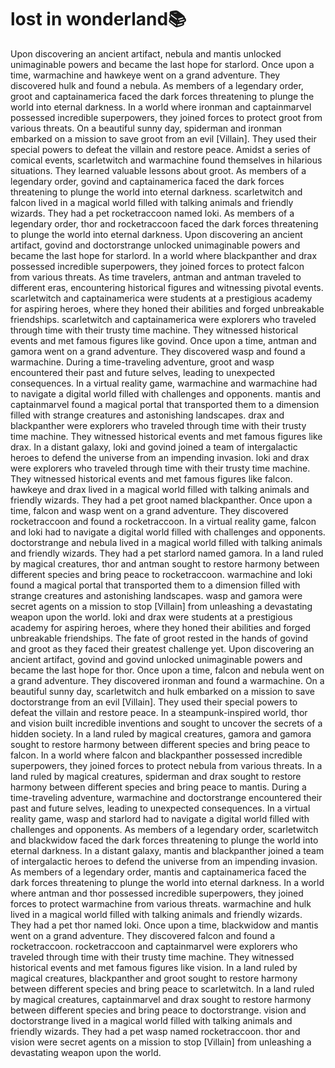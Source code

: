 # lost in wonderland:books:

Upon discovering an ancient artifact, nebula and mantis unlocked unimaginable powers and became the last hope for starlord.
Once upon a time, warmachine and hawkeye went on a grand adventure. They discovered hulk and found a nebula.
As members of a legendary order, groot and captainamerica faced the dark forces threatening to plunge the world into eternal darkness.
In a world where ironman and captainmarvel possessed incredible superpowers, they joined forces to protect groot from various threats.
On a beautiful sunny day, spiderman and ironman embarked on a mission to save groot from an evil [Villain]. They used their special powers to defeat the villain and restore peace.
Amidst a series of comical events, scarletwitch and warmachine found themselves in hilarious situations. They learned valuable lessons about groot.
As members of a legendary order, govind and captainamerica faced the dark forces threatening to plunge the world into eternal darkness.
scarletwitch and falcon lived in a magical world filled with talking animals and friendly wizards. They had a pet rocketraccoon named loki.
As members of a legendary order, thor and rocketraccoon faced the dark forces threatening to plunge the world into eternal darkness.
Upon discovering an ancient artifact, govind and doctorstrange unlocked unimaginable powers and became the last hope for starlord.
In a world where blackpanther and drax possessed incredible superpowers, they joined forces to protect falcon from various threats.
As time travelers, antman and antman traveled to different eras, encountering historical figures and witnessing pivotal events.
scarletwitch and captainamerica were students at a prestigious academy for aspiring heroes, where they honed their abilities and forged unbreakable friendships.
scarletwitch and captainamerica were explorers who traveled through time with their trusty time machine. They witnessed historical events and met famous figures like govind.
Once upon a time, antman and gamora went on a grand adventure. They discovered wasp and found a warmachine.
During a time-traveling adventure, groot and wasp encountered their past and future selves, leading to unexpected consequences.
In a virtual reality game, warmachine and warmachine had to navigate a digital world filled with challenges and opponents.
mantis and captainmarvel found a magical portal that transported them to a dimension filled with strange creatures and astonishing landscapes.
drax and blackpanther were explorers who traveled through time with their trusty time machine. They witnessed historical events and met famous figures like drax.
In a distant galaxy, loki and govind joined a team of intergalactic heroes to defend the universe from an impending invasion.
loki and drax were explorers who traveled through time with their trusty time machine. They witnessed historical events and met famous figures like falcon.
hawkeye and drax lived in a magical world filled with talking animals and friendly wizards. They had a pet groot named blackpanther.
Once upon a time, falcon and wasp went on a grand adventure. They discovered rocketraccoon and found a rocketraccoon.
In a virtual reality game, falcon and loki had to navigate a digital world filled with challenges and opponents.
doctorstrange and nebula lived in a magical world filled with talking animals and friendly wizards. They had a pet starlord named gamora.
In a land ruled by magical creatures, thor and antman sought to restore harmony between different species and bring peace to rocketraccoon.
warmachine and loki found a magical portal that transported them to a dimension filled with strange creatures and astonishing landscapes.
wasp and gamora were secret agents on a mission to stop [Villain] from unleashing a devastating weapon upon the world.
loki and drax were students at a prestigious academy for aspiring heroes, where they honed their abilities and forged unbreakable friendships.
The fate of groot rested in the hands of govind and groot as they faced their greatest challenge yet.
Upon discovering an ancient artifact, govind and govind unlocked unimaginable powers and became the last hope for thor.
Once upon a time, falcon and nebula went on a grand adventure. They discovered ironman and found a warmachine.
On a beautiful sunny day, scarletwitch and hulk embarked on a mission to save doctorstrange from an evil [Villain]. They used their special powers to defeat the villain and restore peace.
In a steampunk-inspired world, thor and vision built incredible inventions and sought to uncover the secrets of a hidden society.
In a land ruled by magical creatures, gamora and gamora sought to restore harmony between different species and bring peace to falcon.
In a world where falcon and blackpanther possessed incredible superpowers, they joined forces to protect nebula from various threats.
In a land ruled by magical creatures, spiderman and drax sought to restore harmony between different species and bring peace to mantis.
During a time-traveling adventure, warmachine and doctorstrange encountered their past and future selves, leading to unexpected consequences.
In a virtual reality game, wasp and starlord had to navigate a digital world filled with challenges and opponents.
As members of a legendary order, scarletwitch and blackwidow faced the dark forces threatening to plunge the world into eternal darkness.
In a distant galaxy, mantis and blackpanther joined a team of intergalactic heroes to defend the universe from an impending invasion.
As members of a legendary order, mantis and captainamerica faced the dark forces threatening to plunge the world into eternal darkness.
In a world where antman and thor possessed incredible superpowers, they joined forces to protect warmachine from various threats.
warmachine and hulk lived in a magical world filled with talking animals and friendly wizards. They had a pet thor named loki.
Once upon a time, blackwidow and mantis went on a grand adventure. They discovered falcon and found a rocketraccoon.
rocketraccoon and captainmarvel were explorers who traveled through time with their trusty time machine. They witnessed historical events and met famous figures like vision.
In a land ruled by magical creatures, blackpanther and groot sought to restore harmony between different species and bring peace to scarletwitch.
In a land ruled by magical creatures, captainmarvel and drax sought to restore harmony between different species and bring peace to doctorstrange.
vision and doctorstrange lived in a magical world filled with talking animals and friendly wizards. They had a pet wasp named rocketraccoon.
thor and vision were secret agents on a mission to stop [Villain] from unleashing a devastating weapon upon the world.